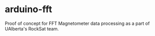 # arduino-fft
Proof of concept for FFT Magnetometer data processing as a part of UAlberta's RockSat team. 
